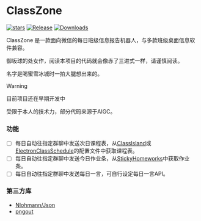 # ClassZone

[![stars](https://img.shields.io/github/stars/Misaka2298/ClassZone?label=Stars)](https://github.com/Misaka2298/ClassZone)
[![Release](https://img.shields.io/github/v/release/Misaka2298/ClassZone?style=flat-square&color=%233fb950&label=正式版)](https://github.com/Misaka2298/ClassZone/releases/latest) 
[![Downloads](https://img.shields.io/github/downloads/Misaka2298/ClassZone/total?style=social&label=下载量&logo=github)](https://github.com/Misaka2298/ClassZone/releases/latest)

ClassZone 是一款面向微信的每日班级信息报告机器人，与多款班级桌面信息软件兼容。

御坂球的处女作，阅读本项目的代码就会像赤了三进式一样，请谨慎阅读。

名字是喝蜜雪冰城时一拍大腿想出来的。


> [!warning]
> 目前项目还在早期开发中

受限于本人的技术力，部分代码来源于AIGC。

### 功能
- [ ] 每日自动往指定群聊中发送次日课程表，从[ClassIsland](https://github.com/ClassIsland/ClassIsland)或[ElectronClassSchedule](https://github.com/EnderWolf006/ElectronClassSchedule)的配置文件中获取课程表。
- [ ] 每日自动往指定群聊中发送今日作业条，从[StickyHomeworks](https://github.com/HelloWRC/StickyHomeworks)中获取作业条。
- [ ] 每日自动往指定群聊中发送每日一言，可自行设定每日一言API。

### 第三方库
- [Nlohmann/Json](https://github.com/nlohmann/json)
- [pngout](https://github.com/imagemin/pngout-bin)
